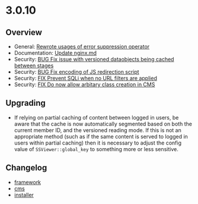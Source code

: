 # 3.0.10

## Overview

 * General: [Rewrote usages of error suppression operator](https://github.com/silverstripe/silverstripe-framework/commit/6d5d3d8cb7e69e0b37471b1e34077211b0f631fe)
 * Documentation: [Update nginx.md](https://github.com/silverstripe/silverstripe-framework/commit/21f462a77bb77bf4b283d49211c67899635b727e)
 * Security: [BUG Fix issue with versioned dataobjects being cached between stages](https://github.com/silverstripe/silverstripe-framework/commit/4415a75d9304a3930b9c28763fc092299640c685)
 * Security: [BUG Fix encoding of JS redirection script](https://github.com/silverstripe/silverstripe-framework/commit/f8e3bbe3ae3f29f22d85abb73cea033659511168)
 * Security: [FIX Prevent SQLi when no URL filters are applied](https://github.com/silverstripe/silverstripe-cms/commit/114df8a3a5e4800ef7586c5d9c8d79798fd2a11d)
 * Security: [FIX Do now allow arbitary class creation in CMS](https://github.com/silverstripe/silverstripe-cms/commit/bf9b22fd4331a6f78cec12a75262f570b025ec2d)

## Upgrading

 * If relying on partial caching of content between logged in users, be aware that the cache is now automatically
   segmented based on both the current member ID, and the versioned reading mode. If this is not an appropriate
   method (such as if the same content is served to logged in users within partial caching) then it is necessary
   to adjust the config value of `SSViewer::global_key` to something more or less sensitive.


## Changelog

 * [framework](https://github.com/silverstripe/silverstripe-framework/releases/tag/3.0.10-rc1)
 * [cms](https://github.com/silverstripe/silverstripe-framework/releases/tag/3.0.10-rc1)
 * [installer](https://github.com/silverstripe/silverstripe-framework/releases/tag/3.0.10-rc1)
